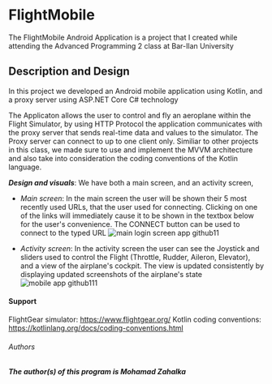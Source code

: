 # FlightMobile
The FlightMobile Android Application is a project that I created while attending the Advanced Programming 2 class at Bar-Ilan University
## Description and Design
In this project we developed an Android mobile application using Kotlin, and a proxy server using ASP.NET Core C# technology

The Applicaton allows the user to control and fly an aeroplane within the Flight Simulator, by using HTTP Protocol the application communicates with the proxy server that sends real-time data and values to the simulator. The Proxy server can connect to up to one client only. Similiar to other projects in this class, we made sure to use and implement the MVVM architecture and also take into consideration the coding conventions of the Kotlin language.

**_Design and visuals_**:
We have both a main screen, and an activity screen,
- *Main screen*: In the main screen the user will be shown their 5 most recently used URLs, that the user used for connecting. Clicking on one of the links will immediately cause it to be shown in the textbox below for the user's convenience. The CONNECT button can be used to connect to the typed URL
![main login screen app github11](https://github.com/user-attachments/assets/34c9edda-d759-4c44-99af-b3161f796e34)

- *Activity screen*: In the activity screen the user can see the Joystick and sliders used to control the Flight (Throttle, Rudder, Aileron, Elevator), and a view of the airplane's cockpit. The view is updated consistently by displaying updated screenshots of the airplane's state
  ![mobile app github111](https://github.com/user-attachments/assets/3ddb399d-f56c-4674-b3ae-52302c9e2565)

#### Support

FlightGear simulator: https://www.flightgear.org/
Kotlin coding conventions: https://kotlinlang.org/docs/coding-conventions.html

###### Authors

***The author(s) of this program is Mohamad Zahalka***
